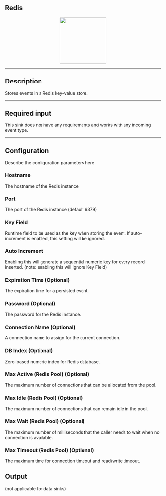 <!--
  ~ Licensed to the Apache Software Foundation (ASF) under one or more
  ~ contributor license agreements.  See the NOTICE file distributed with
  ~ this work for additional information regarding copyright ownership.
  ~ The ASF licenses this file to You under the Apache License, Version 2.0
  ~ (the "License"); you may not use this file except in compliance with
  ~ the License.  You may obtain a copy of the License at
  ~
  ~    http://www.apache.org/licenses/LICENSE-2.0
  ~
  ~ Unless required by applicable law or agreed to in writing, software
  ~ distributed under the License is distributed on an "AS IS" BASIS,
  ~ WITHOUT WARRANTIES OR CONDITIONS OF ANY KIND, either express or implied.
  ~ See the License for the specific language governing permissions and
  ~ limitations under the License.
  ~
  -->

## Redis

<p align="center"> 
    <img src="/img/pipeline-elements/org.apache.streampipes.sinks.databases.jvm.redis/icon.png" width="150px;" class="pe-image-documentation"/>
</p>

***

## Description

Stores events in a Redis key-value store.

***

## Required input

This sink does not have any requirements and works with any incoming event type.

***

## Configuration

Describe the configuration parameters here

### Hostname
The hostname of the Redis instance

### Port
The port of the Redis instance (default 6379)

### Key Field
Runtime field to be used as the key when storing the event. If auto-increment is enabled, this setting will be ignored.

### Auto Increment
Enabling this will generate a sequential numeric key for every record inserted. (note: enabling this will ignore Key Field)

### Expiration Time (Optional)
The expiration time for a persisted event.

### Password (Optional)
The password for the Redis instance.

### Connection Name (Optional)
A connection name to assign for the current connection.

### DB Index (Optional)
Zero-based numeric index for Redis database.

### Max Active (Redis Pool) (Optional)
The maximum number of connections that can be allocated from the pool.

### Max Idle (Redis Pool) (Optional)
The maximum number of connections that can remain idle in the pool.

### Max Wait (Redis Pool) (Optional)
The maximum number of milliseconds that the caller needs to wait when no connection is available.

### Max Timeout (Redis Pool) (Optional)
The maximum time for connection timeout and read/write timeout.

## Output

(not applicable for data sinks)